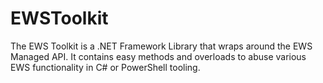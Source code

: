 # EWSToolkit

The EWS Toolkit is a .NET Framework Library that wraps around the EWS Managed API.  It contains easy methods and overloads to abuse various EWS functionality in C# or PowerShell tooling.

